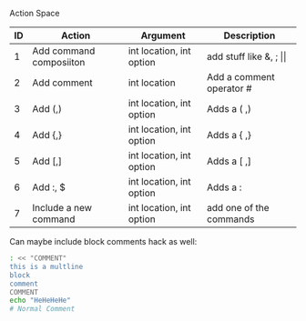 Action Space

| ID | Action | Argument | Description | 
|----|--------|----------|-------------|
| 1  | Add command composiiton | int location, int option | add stuff like &, ; \|\| | 
| 2  | Add comment | int location | Add a comment operator # | 
| 3  | Add (,) | int location, int option | Adds a ( ,) |
| 4  | Add {,} | int location, int option | Adds a { ,} |
| 5  | Add [,] | int location, int option | Adds a [ ,] |
| 6  | Add :, $  | int location, int option | Adds a : |
| 7  | Include a new command | int location, int option | add one of the commands 
 
Can maybe include block comments hack as well: 
```bash
: << "COMMENT" 
this is a multline
block
comment 
COMMENT
echo "HeHeHeHe"
# Normal Comment
```